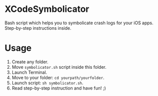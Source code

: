 # XCodeSymbolicator
Bash script which helps you to symbolicate crash logs for your iOS apps. Step-by-step instructions inside.

# Usage
1. Create any folder.
2. Move `symbolicator.sh` script inside this folder.
3. Launch Terminal.
4. Move to your folder: `cd yourpath/yourfolder`.
5. Launch script: `sh symbolicator.sh`.
6. Read step-by-step instruction and have fun! ;)

